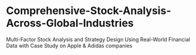 # Comprehensive-Stock-Analysis-Across-Global-Industries
Multi-Factor Stock Analysis and Strategy Design Using Real-World Financial Data with Case Study on Apple &amp; Adidas companies
